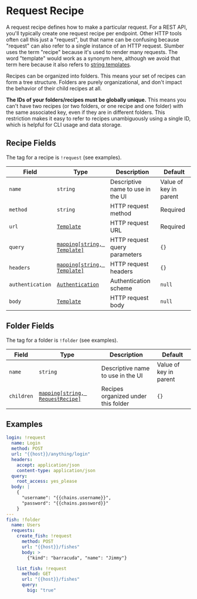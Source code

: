 # Request Recipe

A request recipe defines how to make a particular request. For a REST API, you'll typically create one request recipe per endpoint. Other HTTP tools often call this just a "request", but that name can be confusing because "request" can also refer to a single instance of an HTTP request. Slumber uses the term "recipe" because it's used to render many requests. The word "template" would work as a synonym here, although we avoid that term here because it also refers to [string templates](./template.md).

Recipes can be organized into folders. This means your set of recipes can form a tree structure. Folders are purely organizational, and don't impact the behavior of their child recipes at all.

**The IDs of your folders/recipes must be globally unique.** This means you can't have two recipes (or two folders, or one recipe and one folder) with the same associated key, even if they are in different folders. This restriction makes it easy to refer to recipes unambiguously using a single ID, which is helpful for CLI usage and data storage.

## Recipe Fields

The tag for a recipe is `!request` (see examples).

| Field            | Type                                         | Description                       | Default                |
| ---------------- | -------------------------------------------- | --------------------------------- | ---------------------- |
| `name`           | `string`                                     | Descriptive name to use in the UI | Value of key in parent |
| `method`         | `string`                                     | HTTP request method               | Required               |
| `url`            | [`Template`](./template.md)                  | HTTP request URL                  | Required               |
| `query`          | [`mapping[string, Template]`](./template.md) | HTTP request query parameters     | `{}`                   |
| `headers`        | [`mapping[string, Template]`](./template.md) | HTTP request headers              | `{}`                   |
| `authentication` | [`Authentication`](./authentication.md)      | Authentication scheme             | `null`                 |
| `body`           | [`Template`](./template.md)                  | HTTP request body                 | `null`                 |

## Folder Fields

The tag for a folder is `!folder` (see examples).

| Field      | Type                                                    | Description                         | Default                |
| ---------- | ------------------------------------------------------- | ----------------------------------- | ---------------------- |
| `name`     | `string`                                                | Descriptive name to use in the UI   | Value of key in parent |
| `children` | [`mapping[string, RequestRecipe]`](./request_recipe.md) | Recipes organized under this folder | `{}`                   |

## Examples

```yaml
login: !request
  name: Login
  method: POST
  url: "{{host}}/anything/login"
  headers:
    accept: application/json
    content-type: application/json
  query:
    root_access: yes_please
  body: |
    {
      "username": "{{chains.username}}",
      "password": "{{chains.password}}"
    }
---
fish: !folder
  name: Users
  requests:
    create_fish: !request
      method: POST
      url: "{{host}}/fishes"
      body: >
        {"kind": "barracuda", "name": "Jimmy"}

    list_fish: !request
      method: GET
      url: "{{host}}/fishes"
      query:
        big: "true"
```
